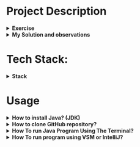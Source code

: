 # Project Description 
<details><summary><b>Exercise</b></summary>
<div>
    <img width="50" src="https://encrypted-tbn0.gstatic.com/images?q=tbn:ANd9GcRQHI_oAFXfMVqhYKwKj61Yxsf_z98qOtwdo5Cs5S4rAQ&s" alt="Remitly" title="Remitly"/>
</div>
Exercise: 
Write a method verifying the input JSON data. Input data format is defined as AWS::IAM::Role Policy - definition and example (<a href="https://docs.aws.amazon.com/AWSCloudFormation/latest/UserGuide/aws-properties-iam-role-policy.html">AWS IAM Role JSON definition and example</a>). Input JSON might be read from a file. 
Method shall return logical false if an input JSON Resource field contains a single asterisk and true in any other case.

```diff
    {
    "PolicyName": "root",
    "PolicyDocument": {
        "Version": "2012-10-17",
        "Statement": [
            {
                "Sid": "IamListAccess",
                "Effect": "Allow",
                "Action": [
                    "iam:ListRoles",
                    "iam:ListUsers"
                ],
                "Resource": "*"
            }
        ]
    }
}
```
</details>
<details><summary><b>My Solution and observations</b></summary>
</details>

# Tech Stack:
<details><summary><b>Stack</b></summary>

<div>
	<img width="50" src="https://user-images.githubusercontent.com/25181517/117201156-9a724800-adec-11eb-9a9d-3cd0f67da4bc.png" alt="Java" title="Java"/>
	<img width="50" src="https://user-images.githubusercontent.com/25181517/117207242-07d5a700-adf4-11eb-975e-be04e62b984b.png" alt="Maven" title="Maven"/>
	<img width="50" src="https://user-images.githubusercontent.com/25181517/117533873-484d4480-afef-11eb-9fad-67c8605e3592.png" alt="JUnit" title="JUnit"/>
</div>
<ul>
    <li>Java 17</li>
    <li>Maven 3 (Version 3.8.1)</li>
    <li>JUnit 4.13.2, junit.jupiter 5.10.2</li>
    <li>Jackson 2.17.0</li>
</ul>
<details><summary><b>Maven dependencies</b></summary>

#### [From MVN REPOSITORY](https://mvnrepository.com/)
[pom.xml](https://github.com/soberyoda/AWSIAM_Internship_2024/blob/main/Solution/pom.xml)
```diff
    <dependencies>
        <!-- JACKSON -->
        <dependency>
            <groupId>com.fasterxml.jackson.core</groupId>
            <artifactId>jackson-core</artifactId>
            <version>2.17.0</version>
        </dependency>
        <dependency>
            <groupId>com.fasterxml.jackson.core</groupId>
            <artifactId>jackson-databind</artifactId>
            <version>2.17.0</version>
        </dependency>
        
        <!-- JUnit -->
        <dependency>
            <groupId>junit</groupId>
            <artifactId>junit</artifactId>
            <version>4.13.2</version>
            <scope>test</scope>
        </dependency>
        <dependency>
            <groupId>org.junit.jupiter</groupId>
            <artifactId>junit-jupiter-api</artifactId>
            <version>5.10.2</version>
            <scope>test</scope>
        </dependency>
    </dependencies>
```
</details>
</details>

# Usage 
<details><summary><b>How to install Java? (JDK)</b></summary>
<div >
	<img width="50" src="https://upload.wikimedia.org/wikipedia/commons/c/c3/Oracle_Logo.svg" alt="Oracle" title="Oracle"/>
</div>

[Installation of the JDK on Linux Platforms](https://docs.oracle.com/en/java/javase/17/install/installation-jdk-linux-platforms.html#GUID-737A84E4-2EFF-4D38-8E60-3E29D1B884B8)

[Installation of the JDK on macOS](https://docs.oracle.com/en/java/javase/17/install/installation-jdk-macos.html#GUID-2FE451B0-9572-4E38-A1A5-568B77B146DE)

[Installation of the JDK on Microsoft Windows Platforms](https://docs.oracle.com/en/java/javase/17/install/installation-jdk-microsoft-windows-platforms.html#GUID-A7E27B90-A28D-4237-9383-A58B416071CA)

</details>

<details><summary><b>How to clone GitHub repository?</b></summary>
<div >
	<img width="50" src="https://user-images.githubusercontent.com/25181517/192108374-8da61ba1-99ec-41d7-80b8-fb2f7c0a4948.png" alt="GitHub" title="GitHub"/>
</div>

[Source: GitHub Docs - Cloning a repository](https://docs.github.com/en/repositories/creating-and-managing-repositories/cloning-a-repository)
<ul>
    <li>On GitHub.com, navigate to the main page of the repository.</li>
    <li>Above the list of files, click <> Code.</li>
    <p>
      <img src="./assets/clone_repo.png" alt="Clone repo" width="554">
    </p>
    <li>Copy the URL for the repository</li>
    <code>git@github.com:soberyoda/AWSIAM_Internship_2024.git</code>
    <li>Open Git Bash.</li>
    <li>Change the current working directory to the location where you want the cloned directory.</li>
    <li>Type <code>git clone</code>, and then paste the URL you copied earlier. </li>
    <code>git clone git@github.com:soberyoda/AWSIAM_Internship_2024.git </code>
    <li>Press Enter to create your local clone.</li>
</ul>
</details>
<details><summary><b>How To run Java Program Using The Terminal?</b></summary>
</details>
<details><summary><b>How To run program using VSM or IntelliJ?</b></summary>
</details>
